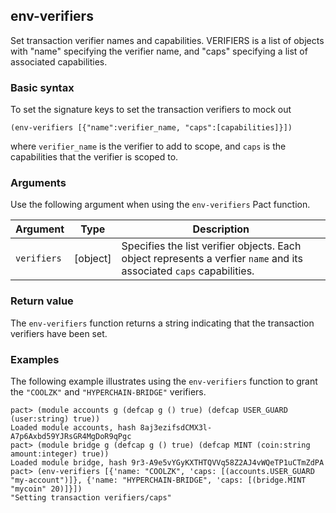 ## env-verifiers

Set transaction verifier names and capabilities. VERIFIERS is a list of
  objects with "name" specifying the verifier name, and "caps" specifying a list
  of associated capabilities.

### Basic syntax

To set the signature keys to set the transaction verifiers to mock out

```pact
(env-verifiers [{"name":verifier_name, "caps":[capabilities]}])
```

where `verifier_name` is the verifier to add to scope, and `caps` is the capabilities that the verifier is scoped to.

### Arguments

Use the following argument when using the `env-verifiers` Pact function.

| Argument | Type         | Description   |
|----------|--------------|---------------|
| `verifiers`  | [object] | Specifies the list verifier objects. Each object represents a verfier `name` and its associated `caps` capabilities. |

### Return value

The `env-verifiers` function returns a string indicating that the transaction verifiers have been set.

### Examples

The following example illustrates using the `env-verifiers` function to grant the `"COOLZK"` and `"HYPERCHAIN-BRIDGE"` verifiers.

```pact
pact> (module accounts g (defcap g () true) (defcap USER_GUARD (user:string) true))
Loaded module accounts, hash 8aj3ezifsdCMX3l-A7p6Axbd59YJRsGR4MgDoR9qPgc
pact> (module bridge g (defcap g () true) (defcap MINT (coin:string amount:integer) true))
Loaded module bridge, hash 9r3-A9e5vYGyKXTHTQVVq58Z2AJ4vWQeTP1uCTmZdPA
pact> (env-verifiers [{'name: "COOLZK", 'caps: [(accounts.USER_GUARD "my-account")]}, {'name: "HYPERCHAIN-BRIDGE", 'caps: [(bridge.MINT "mycoin" 20)]}])
"Setting transaction verifiers/caps"
```
